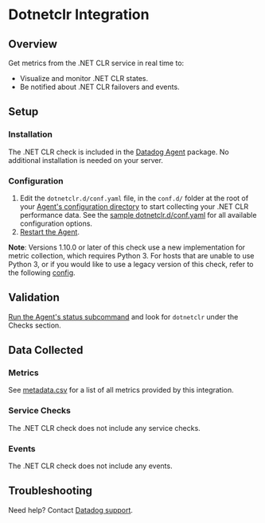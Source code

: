 # Dotnetclr Integration

## Overview

Get metrics from the .NET CLR service in real time to:

- Visualize and monitor .NET CLR states.
- Be notified about .NET CLR failovers and events.

## Setup

### Installation

The .NET CLR check is included in the [Datadog Agent][1] package. No additional installation is needed on your server.

### Configuration

1. Edit the `dotnetclr.d/conf.yaml` file, in the `conf.d/` folder at the root of your [Agent's configuration directory][2] to start collecting your .NET CLR performance data. See the [sample dotnetclr.d/conf.yaml][3] for all available configuration options.
2. [Restart the Agent][4].

**Note**: Versions 1.10.0 or later of this check use a new implementation for metric collection, which requires Python 3. For hosts that are unable to use Python 3, or if you would like to use a legacy version of this check, refer to the following [config][8].

## Validation

[Run the Agent's status subcommand][5] and look for `dotnetclr` under the Checks section.

## Data Collected

### Metrics

See [metadata.csv][6] for a list of all metrics provided by this integration.

### Service Checks

The .NET CLR check does not include any service checks.

### Events

The .NET CLR check does not include any events.

## Troubleshooting

Need help? Contact [Datadog support][7].

[1]: https://app.datadoghq.com/account/settings/agent/latest
[2]: https://docs.datadoghq.com/agent/guide/agent-configuration-files/#agent-configuration-directory
[3]: https://github.com/DataDog/integrations-core/blob/master/dotnetclr/datadog_checks/dotnetclr/data/conf.yaml.example
[4]: https://docs.datadoghq.com/agent/guide/agent-commands/#start-stop-and-restart-the-agent
[5]: https://docs.datadoghq.com/agent/guide/agent-commands/#agent-status-and-information
[6]: https://github.com/DataDog/integrations-core/blob/master/dotnetclr/metadata.csv
[7]: https://docs.datadoghq.com/help/
[8]: https://github.com/DataDog/integrations-core/blob/7.33.x/dotnetclr/datadog_checks/dotnetclr/data/conf.yaml.example
